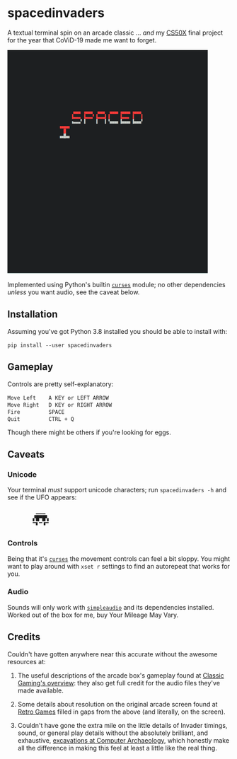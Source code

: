 # spacedinvaders
A textual terminal spin on an arcade classic ... _and_ my [CS50X][cs50x] final project for the year that CoViD-19 made me want to forget.

![gameplay demo](images/demo.gif)

Implemented using Python's builtin [`curses`][curses] module; no other dependencies _unless_ you want audio, see the caveat below.

## Installation

Assuming you've got Python 3.8 installed you should be able to install with:

```
pip install --user spacedinvaders
```

## Gameplay

Controls are pretty self-explanatory:

    Move Left    A KEY or LEFT ARROW
    Move Right   D KEY or RIGHT ARROW
    Fire         SPACE
    Quit         CTRL + Q

Though there might be others if you're looking for eggs.

## Caveats

### Unicode

Your terminal _must_ support unicode characters; run `spacedinvaders -h` and see if the UFO appears:

```
         ▁▁▁
        ▞█▀█▚
        ▔▘▔▝▔
```

### Controls

Being that it's [`curses`][curses] the movement controls can feel a bit sloppy. You might want to play around with `xset r` settings to find an autorepeat that works for you.

### Audio

Sounds will only work with [`simpleaudio`][simpleaudio] and its dependencies installed. Worked out of the box for me, buy Your Mileage May Vary.

## Credits
Couldn't have gotten anywhere near this accurate without the awesome resources at:

1. The useful descriptions of the arcade box's gameplay found at [Classic Gaming's overview][classicgaming]: they also get full credit for the audio files they've made available.

2. Some details about resolution on the original arcade screen found at [Retro Games][retrogames] filled in gaps from the above (and literally, on the screen).

3. Couldn't have gone the extra mile on the little details of Invader timings, sound, or general play details without the absolutely brilliant, and exhaustive, [excavations at Computer Archaeology][computerarchaeology], which honestly make all the difference in making this feel at least a little like the real thing.

 [cs50x]: https://cs50.harvard.edu/x/2020/
 [curses]: https://docs.python.org/3/howto/curses.html
 [simpleaudio]: https://simpleaudio.readthedocs.io/en/latest/
 [classicgaming]: https://www.classicgaming.cc/classics/space-invaders/
 [retrogames]: http://tips.retrogames.com/gamepage/invaders.html
 [computerarchaeology]: https://www.computerarcheology.com/Arcade/SpaceInvaders/

